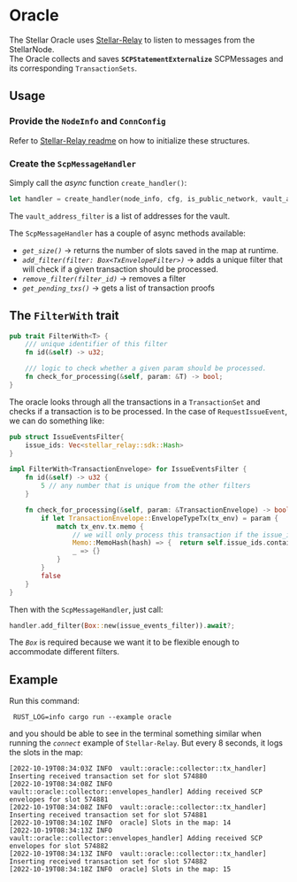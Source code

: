 # Oracle

The Stellar Oracle uses [Stellar-Relay](../stellar-relay) to listen to messages from the StellarNode.  
The Oracle collects and saves **`SCPStatementExternalize`** SCPMessages and its corresponding `TransactionSets`.

## Usage

### Provide the `NodeInfo` and `ConnConfig` 
Refer to [Stellar-Relay readme](../stellar-relay/README.md) on how to initialize these structures.

### Create the `ScpMessageHandler`
Simply call the _async_ function `create_handler()`:
```rust
let handler = create_handler(node_info, cfg, is_public_network, vault_addresses_filter).await?;
```
The `vault_address_filter` is a list of addresses for the vault.

The `ScpMessageHandler` has a couple of async methods available:
* _`get_size()`_ -> returns the number of slots saved in the map at runtime.
* _`add_filter(filter: Box<TxEnvelopeFilter>)`_ -> adds a unique filter that will check if a given transaction should be processed.
* _`remove_filter(filter_id)`_ -> removes a filter
* _`get_pending_txs()`_ -> gets a list of transaction proofs

## The `FilterWith` trait
```rust
pub trait FilterWith<T> {
    /// unique identifier of this filter
    fn id(&self) -> u32;

    /// logic to check whether a given param should be processed.
    fn check_for_processing(&self, param: &T) -> bool;
}
```
The oracle looks through all the transactions in a `TransactionSet` and checks if a transaction is to be processed.
In the case of `RequestIssueEvent`, we can do something like:
```rust
pub struct IssueEventsFilter{
    issue_ids: Vec<stellar_relay::sdk::Hash>
}

impl FilterWith<TransactionEnvelope> for IssueEventsFilter {
    fn id(&self) -> u32 {
        5 // any number that is unique from the other filters
    }

    fn check_for_processing(&self, param: &TransactionEnvelope) -> bool {
        if let TransactionEnvelope::EnvelopeTypeTx(tx_env) = param {
            match tx_env.tx.memo {
                // we will only process this transaction if the issue_id is in the list.
                Memo::MemoHash(hash) => {  return self.issue_ids.contains(&hash); }
                _ => {}
            }
        }
        false
    }
}
```
Then with the `ScpMessageHandler`, just call:
```rust
handler.add_filter(Box::new(issue_events_filter)).await?;
```
The _`Box`_ is required because we want it to be flexible enough to accommodate different filters.

## Example
Run this command:
```
 RUST_LOG=info cargo run --example oracle
```
and you should be able to see in the terminal something similar when running the _`connect`_ example of `Stellar-Relay`.
But every 8 seconds, it logs the slots in the map:
```
[2022-10-19T08:34:03Z INFO  vault::oracle::collector::tx_handler] Inserting received transaction set for slot 574880
[2022-10-19T08:34:08Z INFO  vault::oracle::collector::envelopes_handler] Adding received SCP envelopes for slot 574881
[2022-10-19T08:34:08Z INFO  vault::oracle::collector::tx_handler] Inserting received transaction set for slot 574881
[2022-10-19T08:34:10Z INFO  oracle] Slots in the map: 14
[2022-10-19T08:34:13Z INFO  vault::oracle::collector::envelopes_handler] Adding received SCP envelopes for slot 574882
[2022-10-19T08:34:13Z INFO  vault::oracle::collector::tx_handler] Inserting received transaction set for slot 574882
[2022-10-19T08:34:18Z INFO  oracle] Slots in the map: 15
```